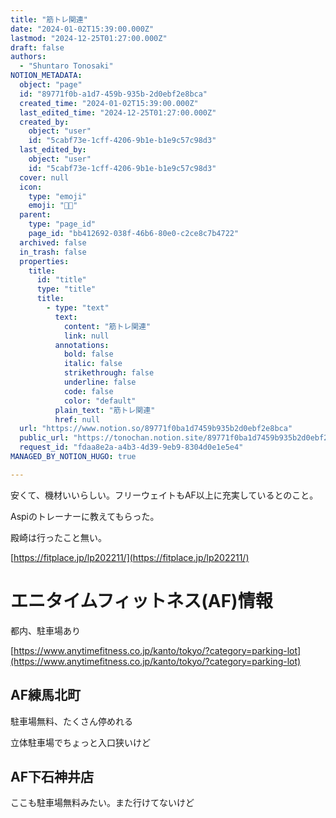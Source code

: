 ```yaml
---
title: "筋トレ関連"
date: "2024-01-02T15:39:00.000Z"
lastmod: "2024-12-25T01:27:00.000Z"
draft: false
authors:
  - "Shuntaro Tonosaki"
NOTION_METADATA:
  object: "page"
  id: "89771f0b-a1d7-459b-935b-2d0ebf2e8bca"
  created_time: "2024-01-02T15:39:00.000Z"
  last_edited_time: "2024-12-25T01:27:00.000Z"
  created_by:
    object: "user"
    id: "5cabf73e-1cff-4206-9b1e-b1e9c57c98d3"
  last_edited_by:
    object: "user"
    id: "5cabf73e-1cff-4206-9b1e-b1e9c57c98d3"
  cover: null
  icon:
    type: "emoji"
    emoji: "🏋🏻"
  parent:
    type: "page_id"
    page_id: "bb412692-038f-46b6-80e0-c2ce8c7b4722"
  archived: false
  in_trash: false
  properties:
    title:
      id: "title"
      type: "title"
      title:
        - type: "text"
          text:
            content: "筋トレ関連"
            link: null
          annotations:
            bold: false
            italic: false
            strikethrough: false
            underline: false
            code: false
            color: "default"
          plain_text: "筋トレ関連"
          href: null
  url: "https://www.notion.so/89771f0ba1d7459b935b2d0ebf2e8bca"
  public_url: "https://tonochan.notion.site/89771f0ba1d7459b935b2d0ebf2e8bca"
  request_id: "fdaa8e2a-a4b3-4d39-9eb9-8304d0e1e5e4"
MANAGED_BY_NOTION_HUGO: true

---
```



安くて、機材いいらしい。フリーウェイトもAF以上に充実しているとのこと。


Aspiのトレーナーに教えてもらった。


殿崎は行ったこと無い。


[https://fitplace.jp/lp202211/](https://fitplace.jp/lp202211/)


# エニタイムフィットネス(AF)情報


都内、駐車場あり


[https://www.anytimefitness.co.jp/kanto/tokyo/?category=parking-lot](https://www.anytimefitness.co.jp/kanto/tokyo/?category=parking-lot)


## AF練馬北町


駐車場無料、たくさん停めれる


立体駐車場でちょっと入口狭いけど


## AF**下石神井店**


ここも駐車場無料みたい。また行けてないけど


## 

